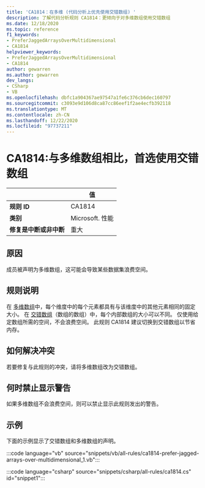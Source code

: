 ```yaml
---
title: 'CA1814：在多维 (代码分析上优先使用交错数组) '
description: 了解代码分析规则 CA1814：更倾向于对多维数组使用交错数组
ms.date: 12/18/2020
ms.topic: reference
f1_keywords:
- PreferJaggedArraysOverMultidimensional
- CA1814
helpviewer_keywords:
- PreferJaggedArraysOverMultidimensional
- CA1814
author: gewarren
ms.author: gewarren
dev_langs:
- CSharp
- VB
ms.openlocfilehash: dbfc1a904367ae97547a1fe6c376cb6dec160797
ms.sourcegitcommit: c3093e9d106d8ca87cc86eef1f2ae4ecfb392118
ms.translationtype: MT
ms.contentlocale: zh-CN
ms.lasthandoff: 12/22/2020
ms.locfileid: "97737211"
---
```

# <a name="ca1814-prefer-jagged-arrays-over-multidimensional"></a>CA1814:与多维数组相比，首选使用交错数组

| | 值 |
|-|-|
| **规则 ID** |CA1814|
| **类别** |Microsoft. 性能|
| **修复是中断或非中断** |重大|

## <a name="cause"></a>原因

成员被声明为多维数组，这可能会导致某些数据集浪费空间。

## <a name="rule-description"></a>规则说明

在 [多维数组](../../../csharp/programming-guide/arrays/multidimensional-arrays.md)中，每个维度中的每个元素都具有与该维度中的其他元素相同的固定大小。 在 [交错数组](../../../csharp/programming-guide/arrays/jagged-arrays.md)（数组的数组）中，每个内部数组的大小可以不同。 仅使用给定数组所需的空间，不会浪费空间。 此规则 CA1814 建议切换到交错数组以节省内存。

## <a name="how-to-fix-violations"></a>如何解决冲突

若要修复与此规则的冲突，请将多维数组改为交错数组。

## <a name="when-to-suppress-warnings"></a>何时禁止显示警告

如果多维数组不会浪费空间，则可以禁止显示此规则发出的警告。

## <a name="example"></a>示例

下面的示例显示了交错数组和多维数组的声明。

:::code language="vb" source="snippets/vb/all-rules/ca1814-prefer-jagged-arrays-over-multidimensional_1.vb":::

:::code language="csharp" source="snippets/csharp/all-rules/ca1814.cs" id="snippet1":::
